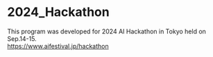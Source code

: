 # 2024_Hackathon
This program was developed for 2024 AI Hackathon in Tokyo held on Sep.14-15.  
https://www.aifestival.jp/hackathon
